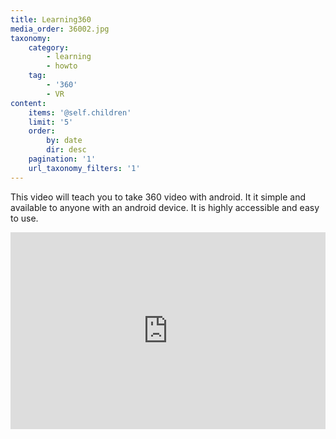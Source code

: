 ```yaml
---
title: Learning360
media_order: 36002.jpg
taxonomy:
    category:
        - learning
        - howto
    tag:
        - '360'
        - VR
content:
    items: '@self.children'
    limit: '5'
    order:
        by: date
        dir: desc
    pagination: '1'
    url_taxonomy_filters: '1'
---
```


This video will teach you to take 360 video with android. It it simple and available to anyone with an android device. It is highly accessible and easy to use.
<iframe width=100% height="315" src="https://www.youtube.com/embed/-JN8iex0yG8" frameborder="0" allow="autoplay; encrypted-media" allowfullscreen></iframe>